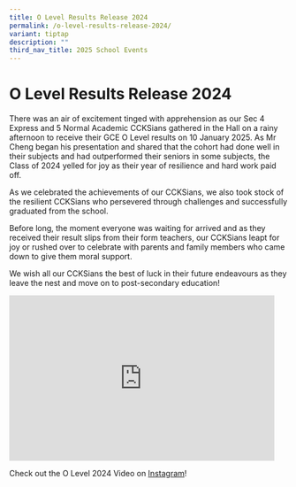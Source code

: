 ```yaml
---
title: O Level Results Release 2024
permalink: /o-level-results-release-2024/
variant: tiptap
description: ""
third_nav_title: 2025 School Events
---
```

<h1><strong>O Level Results Release 2024</strong></h1>
<p>There was an air of excitement tinged with apprehension as our Sec 4 Express
and 5 Normal Academic CCKSians gathered in the Hall on a rainy afternoon
to receive their GCE O Level results on 10 January 2025. As Mr Cheng began
his presentation and shared that the cohort had done well in their subjects
and had outperformed their seniors in some subjects, the Class of 2024
yelled for joy as their year of resilience and hard work paid off.</p>
<p>As we celebrated the achievements of our CCKSians, we also took stock
of the resilient CCKSians who persevered through challenges and successfully
graduated from the school.</p>
<p>Before long, the moment everyone was waiting for arrived and as they received
their result slips from their form teachers, our CCKSians leapt for joy
or rushed over to celebrate with parents and family members who came down
to give them moral support.</p>
<p>We wish all our CCKSians the best of luck in their future endeavours as
they leave the nest and move on to post-secondary education!</p>
<div class="iframe-wrapper">
<iframe height="299" width="480" allowfullscreen="true" frameborder="0" src="https://docs.google.com/presentation/d/e/2PACX-1vTkepoFPUEflmGpHWmBEYDE8Brf5ukCmBhrjG94ynnyE52j0G4eKoWOqbQdrIP0lNlld8LkKpg86Zun/embed?start=true&amp;loop=true&amp;delayms=3000"></iframe>
</div>
<p>Check out the O Level 2024 Video on <a href="https://www.instagram.com/reel/DEzR2YPPvvD/?utm_source=ig_web_copy_link&amp;igsh=MzRlODBiNWFlZA==" rel="noopener nofollow" target="_blank">Instagram</a>!</p>